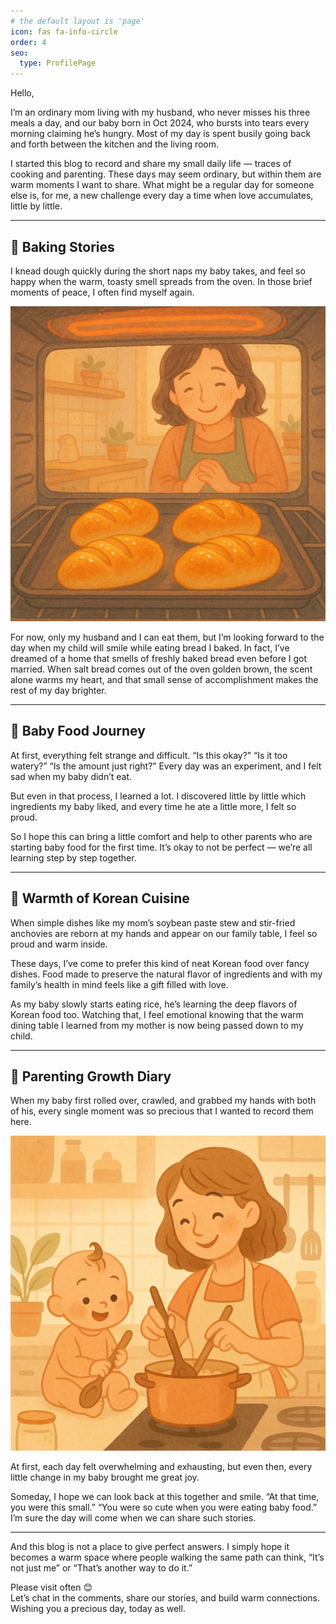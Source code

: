 ```yaml
---
# the default layout is 'page'
icon: fas fa-info-circle
order: 4
seo:
  type: ProfilePage
---
```


Hello,  

I’m an ordinary mom living with my husband, who never misses his three meals a day,
and our baby born in Oct 2024, who bursts into tears every morning claiming he’s hungry.
Most of my day is spent busily going back and forth between the kitchen and the living room.

I started this blog to record and share my small daily life — traces of cooking and parenting.
These days may seem ordinary, but within them are warm moments I want to share.
What might be a regular day for someone else is, for me, a new challenge every day a time when love accumulates, little by little.

---

## 🍞 Baking Stories

I knead dough quickly during the short naps my baby takes,
and feel so happy when the warm, toasty smell spreads from the oven.
In those brief moments of peace, I often find myself again.

![Salt bread and oven](/assets/img/2025-07-25-02.webp)

For now, only my husband and I can eat them,
but I’m looking forward to the day when my child will smile while eating bread I baked.
In fact, I’ve dreamed of a home that smells of freshly baked bread even before I got married.
When salt bread comes out of the oven golden brown,
the scent alone warms my heart,
and that small sense of accomplishment makes the rest of my day brighter.

---

## 🥣 Baby Food Journey

At first, everything felt strange and difficult.
“Is this okay?” “Is it too watery?” “Is the amount just right?”
Every day was an experiment, and I felt sad when my baby didn’t eat.

But even in that process, I learned a lot.
I discovered little by little which ingredients my baby liked,
and every time he ate a little more, I felt so proud.

So I hope this can bring a little comfort and help
to other parents who are starting baby food for the first time.
It’s okay to not be perfect — we’re all learning step by step together.

---

## 🍚 Warmth of Korean Cuisine

When simple dishes like my mom’s soybean paste stew and stir-fried anchovies
are reborn at my hands and appear on our family table,
I feel so proud and warm inside.

These days, I’ve come to prefer this kind of neat Korean food
over fancy dishes.
Food made to preserve the natural flavor of ingredients
and with my family’s health in mind
feels like a gift filled with love.

As my baby slowly starts eating rice,
he’s learning the deep flavors of Korean food too.
Watching that, I feel emotional knowing
that the warm dining table I learned from my mother
is now being passed down to my child.

---

## 👶 Parenting Growth Diary

When my baby first rolled over, crawled,
and grabbed my hands with both of his,
every single moment was so precious
that I wanted to record them here.

![Making baby food with my child](/assets/img/2025-07-25-01.webp)

At first, each day felt overwhelming and exhausting,
but even then, every little change in my baby
brought me great joy.

Someday, I hope we can look back at this together and smile.
“At that time, you were this small.”
“You were so cute when you were eating baby food.”
I’m sure the day will come when we can share such stories.

---

And this blog is not a place to give perfect answers.
I simply hope it becomes a warm space where people walking the same path
can think, “It’s not just me” or “That’s another way to do it.”

Please visit often 😊  
Let’s chat in the comments, share our stories,
and build warm connections.
Wishing you a precious day, today as well.